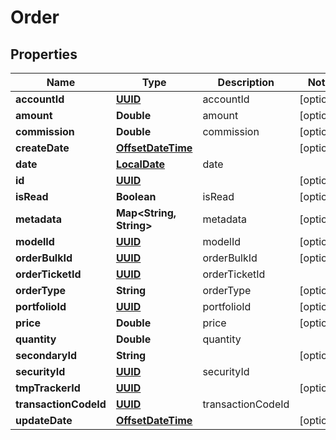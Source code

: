 
# Order

## Properties
Name | Type | Description | Notes
------------ | ------------- | ------------- | -------------
**accountId** | [**UUID**](UUID.md) | accountId |  [optional]
**amount** | **Double** | amount |  [optional]
**commission** | **Double** | commission |  [optional]
**createDate** | [**OffsetDateTime**](OffsetDateTime.md) |  |  [optional]
**date** | [**LocalDate**](LocalDate.md) | date | 
**id** | [**UUID**](UUID.md) |  |  [optional]
**isRead** | **Boolean** | isRead |  [optional]
**metadata** | **Map&lt;String, String&gt;** | metadata |  [optional]
**modelId** | [**UUID**](UUID.md) | modelId |  [optional]
**orderBulkId** | [**UUID**](UUID.md) | orderBulkId |  [optional]
**orderTicketId** | [**UUID**](UUID.md) | orderTicketId | 
**orderType** | **String** | orderType |  [optional]
**portfolioId** | [**UUID**](UUID.md) | portfolioId |  [optional]
**price** | **Double** | price |  [optional]
**quantity** | **Double** | quantity | 
**secondaryId** | **String** |  |  [optional]
**securityId** | [**UUID**](UUID.md) | securityId | 
**tmpTrackerId** | [**UUID**](UUID.md) |  |  [optional]
**transactionCodeId** | [**UUID**](UUID.md) | transactionCodeId | 
**updateDate** | [**OffsetDateTime**](OffsetDateTime.md) |  |  [optional]



